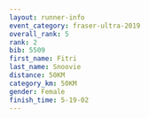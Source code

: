 ```yaml
---
layout: runner-info 
event_category: fraser-ultra-2019 
overall_rank: 5
rank: 2
bib: 5509
first_name: Fitri
last_name: Snoovie
distance: 50KM
category_km: 50KM
gender: Female
finish_time: 5-19-02
---
```

